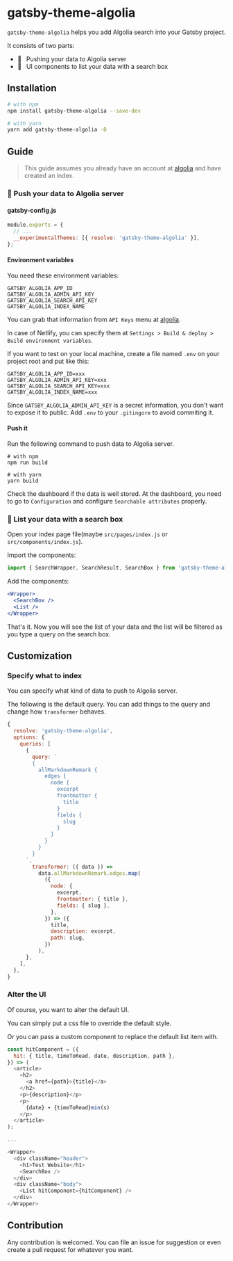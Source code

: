 # gatsby-theme-algolia

`gatsby-theme-algolia` helps you add Algolia search into your Gatsby project.

It consists of two parts:

- 🚀  Pushing your data to Algolia server
- 🌷  UI components to list your data with a search box

## Installation

```bash
# with npm
npm install gatsby-theme-algolia --save-dev

# with yarn
yarn add gatsby-theme-algolia -D
```

## Guide

> This guide assumes you already have an account at [algolia](https://www.algolia.com) and have created an index.

### 🚀 Push your data to Algolia server

#### gatsby-config.js

```js
module.exports = {
  // ...
  __experimentalThemes: [{ resolve: 'gatsby-theme-algolia' }],
};
```

#### Environment variables

You need these environment variables:

```
GATSBY_ALGOLIA_APP_ID
GATSBY_ALGOLIA_ADMIN_API_KEY
GATSBY_ALGOLIA_SEARCH_API_KEY
GATSBY_ALGOLIA_INDEX_NAME
```

You can grab that information from `API Keys` menu at [algolia](https://www.algolia.com).

In case of Netlify, you can specify them at `Settings > Build & deploy > Build environment variables`.

If you want to test on your local machine, create a file named `.env` on your project root and put like this:

```
GATSBY_ALGOLIA_APP_ID=xxx
GATSBY_ALGOLIA_ADMIN_API_KEY=xxx
GATSBY_ALGOLIA_SEARCH_API_KEY=xxx
GATSBY_ALGOLIA_INDEX_NAME=xxx
```

Since `GATSBY_ALGOLIA_ADMIN_API_KEY` is a secret information, you don't want to expose it to public. Add `.env` to your `.gitingore` to avoid commiting it.

#### Push it

Run the following command to push data to Algolia server.

```
# with npm
npm run build

# with yarn
yarn build
```

Check the dashboard if the data is well stored. At the dashboard, you need to go to `Configuration` and configure `Searchable attributes` properly.

### 🌷 List your data with a search box

Open your index page file(maybe `src/pages/index.js` or `src/components/index.js`).

Import the components:

```js
import { SearchWrapper, SearchResult, SearchBox } from 'gatsby-theme-algolia';
```

Add the components:

```jsx
<Wrapper>
  <SearchBox />
  <List />
</Wrapper>
```

That's it. Now you will see the list of your data and the list will be filtered as you type a query on the search box.

## Customization

### Specify what to index

You can specify what kind of data to push to Algolia server.

The following is the default query. You can add things to the query and change how `transformer` behaves.

```js
{
  resolve: 'gatsby-theme-algolia',
  options: {
    queries: [
      {
        query: `
        {
          allMarkdownRemark {
            edges {
              node {
                excerpt
                frontmatter {
                  title
                }
                fields {
                  slug
                }
              }
            }
          }
        }
      `,
        transformer: ({ data }) =>
          data.allMarkdownRemark.edges.map(
            ({
              node: {
                excerpt,
                frontmatter: { title },
                fields: { slug },
              },
            }) => ({
              title,
              description: excerpt,
              path: slug,
            })
          ),
      },
    ],
  },
}
```

### Alter the UI

Of course, you want to alter the default UI.

You can simply put a css file to override the default style.

Or you can pass a custom component to replace the default list item with.

```js
const hitComponent = ({
  hit: { title, timeToRead, date, description, path },
}) => (
  <article>
    <h2>
      <a href={path}>{title}</a>
    </h2>
    <p>{description}</p>
    <p>
      {date} ∙ {timeToRead}min(s)
    </p>
  </article>
);

...

<Wrapper>
  <div className="header">
    <h1>Test Website</h1>
    <SearchBox />
  </div>
  <div className="body">
    <List hitComponent={hitComponent} />
  </div>
</Wrapper>
```

## Contribution

Any contribution is welcomed. You can file an issue for suggestion or even create a pull request for whatever you want.
